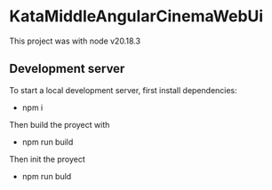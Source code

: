 # KataMiddleAngularCinemaWebUi

This project was with node v20.18.3

## Development server

To start a local development server, first install dependencies:

- npm i

Then build the proyect with 

- npm run build

Then init the proyect

- npm run buld

